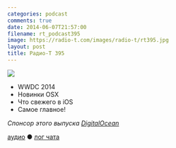 ```yaml
---
categories: podcast
comments: true
date: 2014-06-07T21:57:00
filename: rt_podcast395
image: https://radio-t.com/images/radio-t/rt395.jpg
layout: post
title: Радио-Т 395
---
```


![](https://radio-t.com/images/radio-t/rt395.jpg)

- WWDC 2014
- Новинки OSX
- Что свежего в iOS
- Самое главное!

_Спонсор этого выпуска [DigitalOcean](https://www.digitalocean.com)_

[аудио](http://cdn.radio-t.com/rt_podcast395.mp3) ● [лог чата](http://chat.radio-t.com/logs/radio-t-395.html)
<audio src="http://cdn.radio-t.com/rt_podcast395.mp3" preload="none"></audio>
